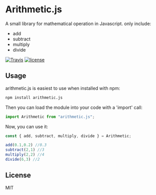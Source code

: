 
# Arithmetic.js

A small library for mathematical operation in Javascript. only include:

+ add
+ subtract
+ multiply
+ divide


[![Travis](https://img.shields.io/travis/rust-lang/rust.svg)]()
[![license](https://img.shields.io/github/license/mashape/apistatus.svg)]()


## Usage

arithmetic.js is easiest to use when installed with npm:

``` cmd
npm install arithmetic.js
```

Then you can load the module into your code with a 'import' call:

``` js
import Arithmetic from "arithmetic.js";
```

Now, you can use it:

``` js
const { add, subtract, multiply, divide } = Arithmetic;

add(0.1,0.2) //0.3
subtract(2,1) //3
multiply(2,2) //4
divide(6,3) //2
```

## License
MIT

